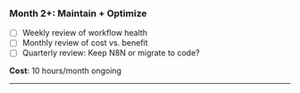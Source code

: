 ### **Month 2+: Maintain + Optimize**

- [ ] Weekly review of workflow health
- [ ] Monthly review of cost vs. benefit
- [ ] Quarterly review: Keep N8N or migrate to code?

**Cost**: 10 hours/month ongoing

---
